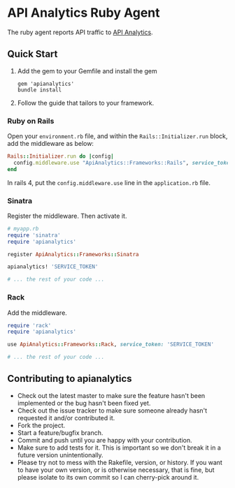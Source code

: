 # API Analytics Ruby Agent

The ruby agent reports API traffic to [API Analytics](http://apianalytics.com).


## Quick Start

1. Add the gem to your Gemfile and install the gem

    ```text
    gem 'apianalytics'
    bundle install
    ```

2. Follow the guide that tailors to your framework.

### Ruby on Rails

Open your `environment.rb` file, and within the `Rails::Initializer.run` block, add the middleware as below:

```ruby
Rails::Initializer.run do |config|
  config.middleware.use "ApiAnalytics::Frameworks::Rails", service_token: 'SERVICE_TOKEN'
end
```

In rails 4, put the `config.middleware.use` line in the `application.rb` file.

### Sinatra

Register the middleware. Then activate it.

```ruby
# myapp.rb
require 'sinatra'
require 'apianalytics'

register ApiAnalytics::Frameworks::Sinatra

apianalytics! 'SERVICE_TOKEN'

# ... the rest of your code ...
```


### Rack

Add the middleware.

```ruby
require 'rack'
require 'apianalytics'

use ApiAnalytics::Frameworks::Rack, service_token: 'SERVICE_TOKEN'

# ... the rest of your code ...
```


## Contributing to apianalytics

* Check out the latest master to make sure the feature hasn't been implemented or the bug hasn't been fixed yet.
* Check out the issue tracker to make sure someone already hasn't requested it and/or contributed it.
* Fork the project.
* Start a feature/bugfix branch.
* Commit and push until you are happy with your contribution.
* Make sure to add tests for it. This is important so we don't break it in a future version unintentionally.
* Please try not to mess with the Rakefile, version, or history. If you want to have your own version, or is otherwise necessary, that is fine, but please isolate to its own commit so I can cherry-pick around it.


